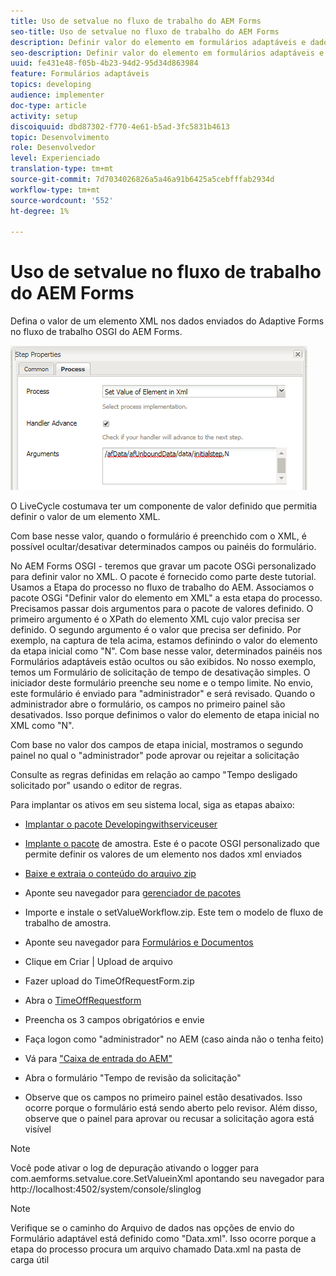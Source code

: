 ```yaml
---
title: Uso de setvalue no fluxo de trabalho do AEM Forms
seo-title: Uso de setvalue no fluxo de trabalho do AEM Forms
description: Definir valor do elemento em formulários adaptáveis e dados enviados no AEM Forms OSGI
seo-description: Definir valor do elemento em formulários adaptáveis e dados enviados no AEM Forms OSGI
uuid: fe431e48-f05b-4b23-94d2-95d34d863984
feature: Formulários adaptáveis
topics: developing
audience: implementer
doc-type: article
activity: setup
discoiquuid: dbd87302-f770-4e61-b5ad-3fc5831b4613
topic: Desenvolvimento
role: Desenvolvedor
level: Experienciado
translation-type: tm+mt
source-git-commit: 7d7034026826a5a46a91b6425a5cebfffab2934d
workflow-type: tm+mt
source-wordcount: '552'
ht-degree: 1%

---
```



# Uso de setvalue no fluxo de trabalho do AEM Forms

Defina o valor de um elemento XML nos dados enviados do Adaptive Forms no fluxo de trabalho OSGI do AEM Forms.

![SetValue](assets/setvalue.png)

O LiveCycle costumava ter um componente de valor definido que permitia definir o valor de um elemento XML.

Com base nesse valor, quando o formulário é preenchido com o XML, é possível ocultar/desativar determinados campos ou painéis do formulário.

No AEM Forms OSGI - teremos que gravar um pacote OSGi personalizado para definir valor no XML. O pacote é fornecido como parte deste tutorial.
Usamos a Etapa do processo no fluxo de trabalho do AEM. Associamos o pacote OSGi &quot;Definir valor do elemento em XML&quot; a esta etapa do processo.
Precisamos passar dois argumentos para o pacote de valores definido. O primeiro argumento é o XPath do elemento XML cujo valor precisa ser definido. O segundo argumento é o valor que precisa ser definido.
Por exemplo, na captura de tela acima, estamos definindo o valor do elemento da etapa inicial como &quot;N&quot;.
Com base nesse valor, determinados painéis nos Formulários adaptáveis estão ocultos ou são exibidos.
No nosso exemplo, temos um Formulário de solicitação de tempo de desativação simples. O iniciador deste formulário preenche seu nome e o tempo limite. No envio, este formulário é enviado para &quot;administrador&quot; e será revisado. Quando o administrador abre o formulário, os campos no primeiro painel são desativados. Isso porque definimos o valor do elemento de etapa inicial no XML como &quot;N&quot;.

Com base no valor dos campos de etapa inicial, mostramos o segundo painel no qual o &quot;administrador&quot; pode aprovar ou rejeitar a solicitação

Consulte as regras definidas em relação ao campo &quot;Tempo desligado solicitado por&quot; usando o editor de regras.

Para implantar os ativos em seu sistema local, siga as etapas abaixo:

* [Implantar o pacote Developingwithserviceuser](/help/forms/assets/common-osgi-bundles/DevelopingWithServiceUser.jar)

* [Implante o pacote](/help/forms/assets/common-osgi-bundles/SetValueApp.core-1.0-SNAPSHOT.jar) de amostra. Este é o pacote OSGI personalizado que permite definir os valores de um elemento nos dados xml enviados

* [Baixe e extraia o conteúdo do arquivo zip](assets/setvalueassets.zip)
* Aponte seu navegador para [gerenciador de pacotes](http://localhost:4502/crx/packmgr/index.jsp)
* Importe e instale o setValueWorkflow.zip. Este tem o modelo de fluxo de trabalho de amostra.
* Aponte seu navegador para [Formulários e Documentos](http://localhost:4502/aem/forms.html/content/dam/formsanddocuments)
* Clique em Criar | Upload de arquivo
* Fazer upload do TimeOfRequestForm.zip
* Abra o [TimeOffRequestform](http://localhost:4502/content/dam/formsanddocuments/timeoffapplication/jcr:content?wcmmode=disabled)
* Preencha os 3 campos obrigatórios e envie
* Faça logon como &quot;administrador&quot; no AEM (caso ainda não o tenha feito)
* Vá para [&quot;Caixa de entrada do AEM&quot;](http://localhost:4502/aem/inbox)
* Abra o formulário &quot;Tempo de revisão da solicitação&quot;
* Observe que os campos no primeiro painel estão desativados. Isso ocorre porque o formulário está sendo aberto pelo revisor. Além disso, observe que o painel para aprovar ou recusar a solicitação agora está visível

>[!NOTE]
>
>Você pode ativar o log de depuração ativando o logger para
>com.aemforms.setvalue.core.SetValueinXml
>apontando seu navegador para http://localhost:4502/system/console/slinglog

>[!NOTE]
>
>Verifique se o caminho do Arquivo de dados nas opções de envio do Formulário adaptável está definido como &quot;Data.xml&quot;. Isso ocorre porque a etapa do processo procura um arquivo chamado Data.xml na pasta de carga útil
